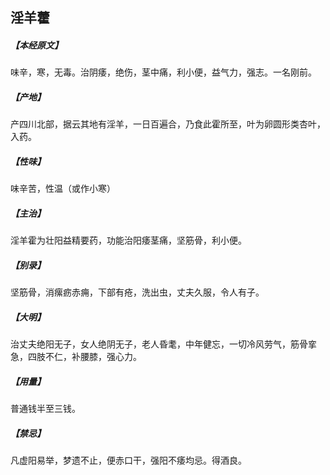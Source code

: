 ## 淫羊藿

##### 【本经原文】
味辛，寒，无毒。治阴痿，绝伤，茎中痛，利小便，益气力，强志。一名刚前。
##### 【产地】
产四川北部，据云其地有淫羊，一日百遍合，乃食此霍所至，叶为卵圆形类杏叶，入药。
##### 【性味】
味辛苦，性温（或作小寒）
##### 【主治】
淫羊霍为壮阳益精要药，功能治阳痿茎痛，坚筋骨，利小便。
##### 【别录】
坚筋骨，消瘰疬赤痈，下部有疮，洗出虫，丈夫久服，令人有子。
##### 【大明】
治丈夫绝阳无子，女人绝阴无子，老人昏耄，中年健忘，一切冷风劳气，筋骨挛急，四肢不仁，补腰膝，强心力。
##### 【用量】
普通钱半至三钱。
##### 【禁忌】
凡虚阳易举，梦遗不止，便赤口干，强阳不痿均忌。得酒良。